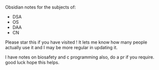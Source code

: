 Obsidian notes for the subjects of:
- DSA
- OS
- DAA
- CN

Please star this if you have visited ! It lets me know how many people actually use it and I may be more regular in updating it.

I have notes on biosafety and c programming also, do a pr if you require. good luck hope this helps.
